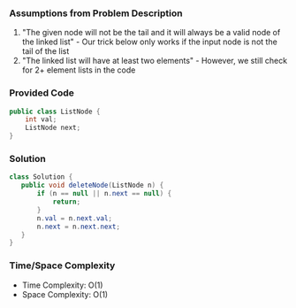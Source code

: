 ### Assumptions from Problem Description

1. "The given node will not be the tail and it will always be a valid node of the linked list" - Our trick below only works if the input node is not the tail of the list
1. "The linked list will have at least two elements" -  However, we still check for 2+ element lists in the code

### Provided Code

```java
public class ListNode {
    int val;
    ListNode next;
}
```

### Solution

```java
class Solution {
   public void deleteNode(ListNode n) {
       if (n == null || n.next == null) {
           return;
       }
       n.val = n.next.val;
       n.next = n.next.next;
   }
}
```

### Time/Space Complexity

- Time Complexity: O(1)
- Space Complexity: O(1)
